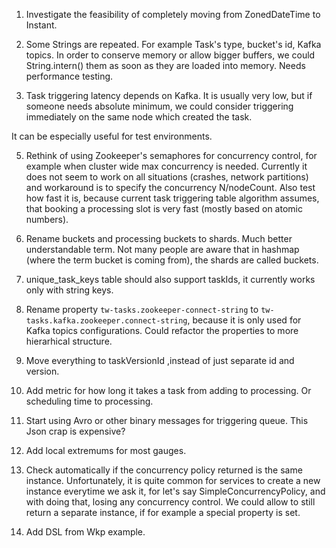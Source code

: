 1. Investigate the feasibility of completely moving from ZonedDateTime to Instant.

3. Some Strings are repeated. For example Task's type, bucket's id, Kafka topics.
In order to conserve memory or allow bigger buffers, we could String.intern() them as soon as they are loaded into memory.
Needs performance testing.

4. Task triggering latency depends on Kafka. It is usually very low, but if someone needs absolute minimum,
we could consider triggering immediately on the same node which created the task.

It can be especially useful for test environments.

5. Rethink of using Zookeeper's semaphores for concurrency control, for example when cluster wide max concurrency
 is needed. Currently it does not seem to work on all situations (crashes, network partitions) and workaround is
 to specify the concurrency N/nodeCount. Also test how fast it is, because current task triggering table algorithm assumes,
 that booking a processing slot is very fast (mostly based on atomic numbers).

8. Rename buckets and processing buckets to shards.
Much better understandable term. Not many people are aware that in hashmap (where the term bucket is coming from), the shards are called buckets.

16. unique_task_keys table should also support taskIds, it currently works only with string keys.

17. Rename property `tw-tasks.zookeeper-connect-string` to `tw-tasks.kafka.zookeeper.connect-string`, because it is only used for Kafka
topics configurations. Could refactor the properties to more hierarhical structure.

18. Move everything to taskVersionId ,instead of just separate id and version.

20. Add metric for how long it takes a task from adding to processing. Or scheduling time to processing.

23. Start using Avro or other binary messages for triggering queue. This Json crap is expensive?

24. Add local extremums for most gauges.

25. Check automatically if the concurrency policy returned is the same instance.
Unfortunately, it is quite common for services to create a new instance everytime we ask it, for let's  say SimpleConcurrencyPolicy, and with
doing that, losing any concurrency control.
We could allow to still return a separate instance, if for example a special property is set.

26. Add DSL from Wkp example.